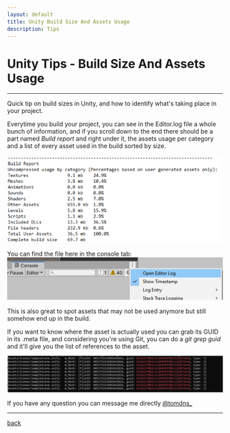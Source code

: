 ```yaml
---
layout: default
title: Unity Build Size And Assets Usage
description: Tips
---
```


# Unity Tips - Build Size And Assets Usage

***

Quick tip on build sizes in Unity, and how to identify what's taking place in your project.

Everytime you build your project, you can see in the Editor.log file a whole bunch of information, and if you scroll down to the end there should be a part named *Build report* and right under it, the assets usage per category and a list of every asset used in the build sorted by size.

![Header](../images/tips-build-size/log.png)

You can find the file here in the console tab:
![File](../images/tips-build-size/editor.png)

This is also great to spot assets that may not be used anymore but still somehow end up in the build. 

If you want to know where the asset is actually used you can grab its GUID in its .meta file, and considering you're using Git, you can do a *git grep guid* and it'll give you the list of references to the asset.

![Grep](../images/tips-build-size/grep.png)

If you have any question you can message me directly [@tomdns_](https://twitter.com/tomdns_)

* * *

[back](../)
